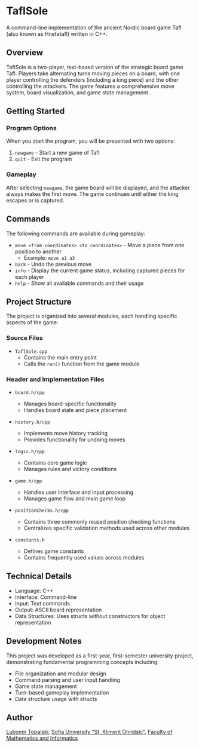 # TaflSole

A command-line implementation of the ancient Nordic board game Tafl (also known as Hnefatafl) written in C++.

## Overview

TaflSole is a two-player, text-based version of the strategic board game Tafl. Players take alternating turns moving pieces on a board, with one player controlling the defenders (including a king piece) and the other controlling the attackers. The game features a comprehensive move system, board visualization, and game state management.

## Getting Started

### Program Options

When you start the program, you will be presented with two options:

1. `newgame` - Start a new game of Tafl
2. `quit` - Exit the program

### Gameplay

After selecting `newgame`, the game board will be displayed, and the attacker always makes the first move. The game continues until either the king escapes or is captured.

## Commands

The following commands are available during gameplay:

- `move <from_coordinates> <to_coordinates>` - Move a piece from one position to another
  - Example: `move a1 a3`
- `back` - Undo the previous move
- `info` - Display the current game status, including captured pieces for each player
- `help` - Show all available commands and their usage

## Project Structure

The project is organized into several modules, each handling specific aspects of the game:

### Source Files

- `TaflSole.cpp`
  - Contains the main entry point
  - Calls the `run()` function from the game module

### Header and Implementation Files

- `board.h/cpp`
  - Manages board-specific functionality
  - Handles board state and piece placement

- `history.h/cpp`
  - Implements move history tracking
  - Provides functionality for undoing moves

- `logic.h/cpp`
  - Contains core game logic
  - Manages rules and victory conditions

- `game.h/cpp`
  - Handles user interface and input processing
  - Manages game flow and main game loop

- `positionChecks.h/cpp`
  - Contains three commonly reused position checking functions
  - Centralizes specific validation methods used across other modules

- `constants.h`
  - Defines game constants
  - Contains frequently used values across modules

## Technical Details

- Language: C++
- Interface: Command-line
- Input: Text commands
- Output: ASCII board representation
- Data Structures: Uses structs without constructors for object representation

## Development Notes

This project was developed as a first-year, first-semester university project, demonstrating fundamental programming concepts including:

- File organization and modular design
- Command parsing and user input handling
- Game state management
- Turn-based gameplay implementation
- Data structure usage with structs

## Author

[Lubomir Topalski](https://github.com/Nsgshsk),
[Sofia University "St. Kliment Ohridski"](https://uni-sofia.bg/index.php/eng),
[Faculty of Mathematics and Informatics](https://fmi.uni-sofia.bg/en)